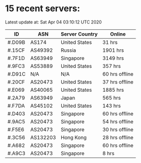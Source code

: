 # 15 recent servers:

Latest update at: Sat Apr 04 03:10:12 UTC 2020

| ID | ASN | Server Country | Online |
| -- | --- | -------------- | ------ |
| #.D09B | AS174 | United States | 31 hrs |
| #.15CF | AS49392 | Russia | 1901 hrs |
| #.7F1D | AS63949 | Singapore | 3149 hrs |
| #.9FC3 | AS53889 | United States | 357 hrs |
| #.D91C | N/A | N/A | 60 hrs offline |
| #.20CF | AS20473 | United States | 37 hrs offline |
| #.E069 | AS40065 | United States | 1885 hrs |
| #.2A79 | AS63949 | Japan | 565 hrs |
| #.F7DA | AS45102 | United States | 143 hrs |
| #.D403 | AS20473 | Singapore | 60 hrs offline |
| #.9AC5 | AS20473 | Singapore | 54 hrs offline |
| #.F5E6 | AS20473 | Singapore | 30 hrs offline |
| #.3C56 | AS132203 | Hong Kong | 28 hrs offline |
| #.A682 | AS20473 | Singapore | 60 hrs offline |
| #.A9C3 | AS20473 | Singapore | 8 hrs |


